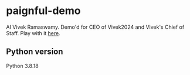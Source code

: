 # paignful-demo
AI Vivek Ramaswamy. Demo'd for CEO of Vivek2024 and Vivek's Chief of Staff.
Play with it [here](https://aivivek.streamlit.app).
## Python version
Python 3.8.18